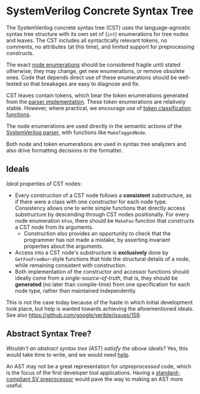 # SystemVerilog Concrete Syntax Tree

<!--*
freshness: { owner: 'fangism' reviewed: '2020-10-04' }
*-->

The SystemVerilog concrete syntax tree (CST) uses the language-agnostic syntax
tree structure with its own set of (`int`) enumerations for tree nodes and
leaves. The CST includes all syntactically relevant tokens, no comments, no
attributes (at this time), and limited support for preprocessing constructs.

The exact [node enumerations](verilog_nonterminals.h) should be considered
fragile until stated otherwise; they may change, get new enumerations, or remove
obsolete ones. Code that depends direct use of these enumerations should be
well-tested so that breakages are easy to diagnose and fix.

CST leaves contain tokens, which bear the token enumerations generated from the
[parser implementation](../parser/verilog.y). These token enumerations are
relatively stable. However, where practical, we encourage use of
[token classification functions](../parser/verilog_token_classifications.h).

The node enumerations are used directly in the semantic actions of the
[SystemVerilog parser](../parser/verilog.y), with functions like
`MakeTaggedNode`.

Both node and token enumerations are used in syntax tree analyzers and also
drive formatting decisions in the formatter.

## Ideals

_Ideal_ properties of CST nodes:

*   Every construction of a CST node follows a **consistent** substructure, as
    if there were a class with one constructor for each node type. Consistency
    allows one to write simple functions that directly access substructure by
    descending through CST nodes positionally. For every node enumeration
    `kFoo`, there should be `MakeFoo` function that constructs a CST node from
    its arguments.
    *   Construction also provides an opportunity to check that the programmer
        has not made a mistake, by asserting invariant properties about the
        arguments.
*   Access into a CST node's substructure is **exclusively** done by
    `GetFooFromBar`-style functions that hide the structural details of a node,
    while remaining consistent with construction.
*   Both implementation of the constructor and accessor functions should ideally
    come from a _single-source-of-truth_, that is, they should be **generated**
    (no later than compile-time) from one specification for each node type,
    rather than maintained independently.

This is not the case today because of the haste in which initial development
took place, but help is wanted towards achieving the aforementioned ideals. See
also https://github.com/google/verible/issues/159.

## Abstract Syntax Tree?

_Wouldn't an abstract syntax tree (AST) satisfy the above ideals?_ Yes, this
would take time to write, and we would need
[help](https://github.com/google/verible/issues/184).

An AST may not be a great representation for _unpreprocessed_ code, which is the
focus of the first developer tool applications. Having a
[standard-compliant SV preprocessor](https://github.com/google/verible/issues/183)
would pave the way to making an AST more useful.

